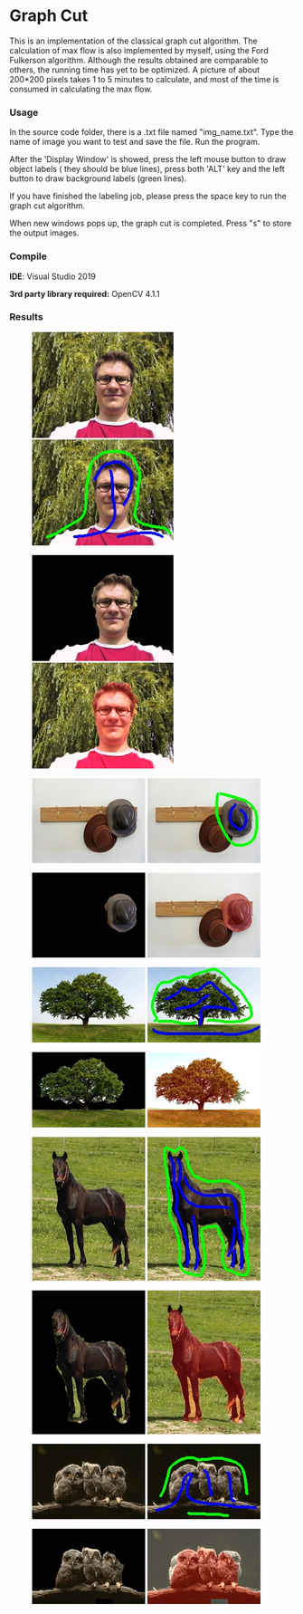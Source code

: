 # Graph Cut

This is an implementation of the classical graph cut algorithm. The calculation of max flow is also implemented by myself, using the Ford Fulkerson algorithm. Although the results obtained are comparable to others, the running time has yet to be optimized. A picture of about 200*200 pixels takes 1 to 5 minutes to calculate, and most of the time is consumed in calculating the max flow. 

### Usage 

In the source code folder, there is a .txt file named "img_name.txt". Type the name of image you want to test and save the file. Run the program.

After the 'Display Window' is showed, press the left mouse button to draw object labels ( they should be blue lines), press both 'ALT' key and the left button to draw background labels (green lines).

If you have finished the labeling job, please press the space key to run the graph cut algorithm.  

When new windows pops up, the graph cut is completed. Press "s" to store the output images.  

### Compile

**IDE**: Visual Studio 2019

**3rd party library required:**  OpenCV 4.1.1

### Results

<figure class="half">     
      <img src="./GraphCut/images/carsten.jpg">     
      <img src="./GraphCut/images/carsten_drawed.jpg"> 
</figure>  

<figure class="half">     
      <img src="./GraphCut/images/carsten_out.jpg">     
      <img src="./GraphCut/images/carsten_mask.jpg"> 
</figure>  



<figure class="half">     
      <img src="./GraphCut/images/hat.jpg">     
      <img src="./GraphCut/images/hat_drawed.jpg"> 
</figure>  

<figure class="half">     
      <img src="./GraphCut/images/hat_out.jpg">     
      <img src="./GraphCut/images/hat_mask.jpg"> 
</figure>  



<figure class="half">     
      <img src="./GraphCut/images/tree.jpg">     
      <img src="./GraphCut/images/tree_drawed.jpg"> 
</figure>  

<figure class="half">     
      <img src="./GraphCut/images/tree_out.jpg">     
      <img src="./GraphCut/images/tree_mask.jpg"> 
</figure>  



<figure class="half">     
      <img src="./GraphCut/images/horse.jpg">     
      <img src="./GraphCut/images/horse_drawed.jpg"> 
</figure> 

<figure class="half">     
      <img src="./GraphCut/images/horse_out.jpg">     
      <img src="./GraphCut/images/horse_mask.jpg"> 
</figure> 

<figure class="half">     
      <img src="./GraphCut/images/owls.jpg">     
      <img src="./GraphCut/images/owls_drawed.jpg"> 
</figure> 

<figure class="half">     
      <img src="./GraphCut/images/owls_out.jpg">     
      <img src="./GraphCut/images/owls_mask.jpg"> 
</figure> 

